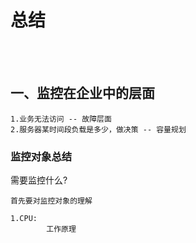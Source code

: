 # 总结

<br>
</br>

## 一、监控在企业中的层面
    
    1.业务无法访问 -- 故障层面
    2.服务器某时间段负载是多少，做决策 -- 容量规划 
### 监控对象总结

需要监控什么?
    
    首先要对监控对象的理解
    
    1.CPU: 
            工作原理
    

